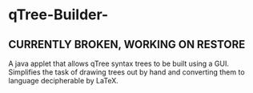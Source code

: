# qTree-Builder- 
## CURRENTLY BROKEN, WORKING ON RESTORE

A java applet that allows qTree syntax trees to be built using a GUI.  Simplifies the task of drawing trees out by hand and converting them to language decipherable by LaTeX.
